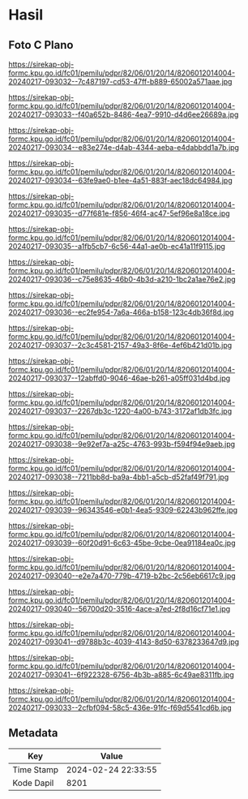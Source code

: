 # Hasil

## Foto C Plano

https://sirekap-obj-formc.kpu.go.id/fc01/pemilu/pdpr/82/06/01/20/14/8206012014004-20240217-093032--7c487197-cd53-47ff-b889-65002a571aae.jpg

https://sirekap-obj-formc.kpu.go.id/fc01/pemilu/pdpr/82/06/01/20/14/8206012014004-20240217-093033--f40a652b-8486-4ea7-9910-d4d6ee26689a.jpg

https://sirekap-obj-formc.kpu.go.id/fc01/pemilu/pdpr/82/06/01/20/14/8206012014004-20240217-093034--e83e274e-d4ab-4344-aeba-e4dabbdd1a7b.jpg

https://sirekap-obj-formc.kpu.go.id/fc01/pemilu/pdpr/82/06/01/20/14/8206012014004-20240217-093034--63fe9ae0-b1ee-4a51-883f-aec18dc64984.jpg

https://sirekap-obj-formc.kpu.go.id/fc01/pemilu/pdpr/82/06/01/20/14/8206012014004-20240217-093035--d77f681e-f856-46f4-ac47-5ef96e8a18ce.jpg

https://sirekap-obj-formc.kpu.go.id/fc01/pemilu/pdpr/82/06/01/20/14/8206012014004-20240217-093035--a1fb5cb7-6c56-44a1-ae0b-ec41a11f9115.jpg

https://sirekap-obj-formc.kpu.go.id/fc01/pemilu/pdpr/82/06/01/20/14/8206012014004-20240217-093036--c75e8635-46b0-4b3d-a210-1bc2a1ae76e2.jpg

https://sirekap-obj-formc.kpu.go.id/fc01/pemilu/pdpr/82/06/01/20/14/8206012014004-20240217-093036--ec2fe954-7a6a-466a-b158-123c4db36f8d.jpg

https://sirekap-obj-formc.kpu.go.id/fc01/pemilu/pdpr/82/06/01/20/14/8206012014004-20240217-093037--2c3c4581-2157-49a3-8f6e-4ef6b421d01b.jpg

https://sirekap-obj-formc.kpu.go.id/fc01/pemilu/pdpr/82/06/01/20/14/8206012014004-20240217-093037--12abffd0-9046-46ae-b261-a05ff031d4bd.jpg

https://sirekap-obj-formc.kpu.go.id/fc01/pemilu/pdpr/82/06/01/20/14/8206012014004-20240217-093037--2267db3c-1220-4a00-b743-3172af1db3fc.jpg

https://sirekap-obj-formc.kpu.go.id/fc01/pemilu/pdpr/82/06/01/20/14/8206012014004-20240217-093038--9e92ef7a-a25c-4763-993b-f594f94e9aeb.jpg

https://sirekap-obj-formc.kpu.go.id/fc01/pemilu/pdpr/82/06/01/20/14/8206012014004-20240217-093038--7211bb8d-ba9a-4bb1-a5cb-d52faf49f791.jpg

https://sirekap-obj-formc.kpu.go.id/fc01/pemilu/pdpr/82/06/01/20/14/8206012014004-20240217-093039--96343546-e0b1-4ea5-9309-62243b962ffe.jpg

https://sirekap-obj-formc.kpu.go.id/fc01/pemilu/pdpr/82/06/01/20/14/8206012014004-20240217-093039--60f20d91-6c63-45be-9cbe-0ea91184ea0c.jpg

https://sirekap-obj-formc.kpu.go.id/fc01/pemilu/pdpr/82/06/01/20/14/8206012014004-20240217-093040--e2e7a470-779b-4719-b2bc-2c56eb6617c9.jpg

https://sirekap-obj-formc.kpu.go.id/fc01/pemilu/pdpr/82/06/01/20/14/8206012014004-20240217-093040--56700d20-3516-4ace-a7ed-2f8d16cf71e1.jpg

https://sirekap-obj-formc.kpu.go.id/fc01/pemilu/pdpr/82/06/01/20/14/8206012014004-20240217-093041--d9788b3c-4039-4143-8d50-6378233647d9.jpg

https://sirekap-obj-formc.kpu.go.id/fc01/pemilu/pdpr/82/06/01/20/14/8206012014004-20240217-093041--6f922328-6756-4b3b-a885-6c49ae8311fb.jpg

https://sirekap-obj-formc.kpu.go.id/fc01/pemilu/pdpr/82/06/01/20/14/8206012014004-20240217-093033--2cfbf094-58c5-436e-91fc-f69d5541cd6b.jpg


## Metadata

| Key        | Value               |
| ---------- | ------------------- |
| Time Stamp | 2024-02-24 22:33:55 |
| Kode Dapil | 8201                |



